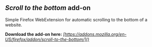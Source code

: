 ## _Scroll to the bottom_ add-on
Simple Firefox WebExtension for automatic scrolling to the bottom of a website.

__Download the add-on here:__ _[https://addons.mozilla.org/en-US/firefox/addon/scroll-to-the-bottom/]()_
